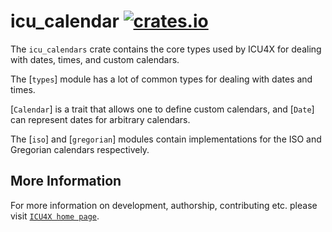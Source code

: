 # icu_calendar [![crates.io](http://meritbadge.herokuapp.com/icu_calendar)](https://crates.io/crates/icu_calendar)

The `icu_calendars` crate contains the core types used by ICU4X for dealing
with dates, times, and custom calendars.

The [`types`] module has a lot of common types for dealing with dates and times.

[`Calendar`] is a trait that allows one to define custom calendars, and [`Date`]
can represent dates for arbitrary calendars.

The [`iso`] and [`gregorian`] modules contain implementations for the ISO and
Gregorian calendars respectively.

## More Information

For more information on development, authorship, contributing etc. please visit [`ICU4X home page`](https://github.com/unicode-org/icu4x).
